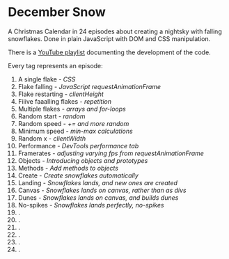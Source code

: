 # December Snow
A Christmas Calendar in 24 episodes about creating a nightsky with falling snowflakes. Done in plain JavaScript with DOM and CSS manipulation.

There is a [YouTube playlist](https://www.youtube.com/watch?v=0J8mGe0nk1g&list=PL1FXcxClUqNIXhDvQIy0Y8Srs8Jh1wrYK) documenting the development of the code.

Every tag represents an episode:
1. A single flake - *CSS*
2. Flake falling - *JavaScript requestAnimationFrame*
3. Flake restarting - *clientHeight*
4. Fiiive faaalling flakes - *repetition*
5. Multiple flakes - *arrays and for-loops*
6. Random start - *random*
7. Random speed - *+= and more random*
8. Minimum speed - *min-max calculations*
9. Random x - *clientWidth*
10. Performance - *DevTools performance tab*
11. Framerates - *adjusting varying fps from requestAnimationFrame*
12. Objects - *Introducing objects and prototypes*
13. Methods - *Add methods to objects*
14. Create - *Create snowflakes automatically*
15. Landing - *Snowflakes lands, and new ones are created*
16. Canvas - *Snowflakes lands on canvas, rather than as divs*
17. Dunes - *Snowflakes lands on canvas, and builds dunes*
18. No-spikes - *Snowflakes lands perfectly, no-spikes*
19. .
20. .
21. .
22. .
23. .
24. .








